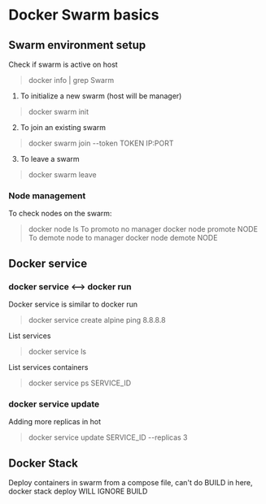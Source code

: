 # Docker Swarm basics

## Swarm environment setup

Check if swarm is active on host
>docker info | grep Swarm

1. To initialize a new swarm (host will be manager)
>docker swarm init

2. To join an existing swarm
>docker swarm join --token TOKEN IP:PORT

3. To leave a swarm
>docker swarm leave

### Node management

To check nodes on the swarm:
>docker node ls
To promoto no manager
>docker node promote NODE
To demote node to manager
>docker node demote NODE

## Docker service
### docker service <--> docker run

Docker service is similar to docker run
>docker service create alpine ping 8.8.8.8

List services
>docker service ls

List services containers
>docker service ps SERVICE_ID

### docker service update

Adding more replicas in hot
>docker service update SERVICE_ID --replicas 3

## Docker Stack

Deploy containers in swarm from a compose file, can't do BUILD in here, docker stack deploy WILL IGNORE BUILD
